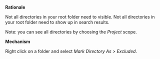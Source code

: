 **Rationale**

Not all directories in your root folder need to visible. Not all directories in your root folder need to show up in search results.

Note: you can see all directories by choosing the _Project_ scope.

**Mechanism**

Right click on a folder and select _Mark Directory As > Excluded_.
